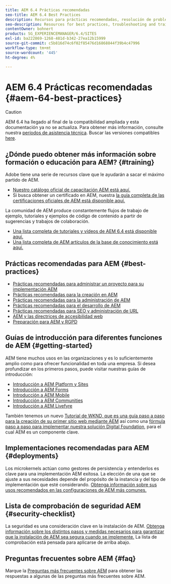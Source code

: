 ```yaml
---
title: AEM 6.4 Prácticas recomendadas
seo-title: AEM 6.4 Best Practices
description: Recursos para prácticas recomendadas, resolución de problemas y formación para AEM 6.4
seo-description: Resources for best practices, troubleshooting and training for AEM 6.4
contentOwner: bohnert
products: SG_EXPERIENCEMANAGER/6.4/SITES
exl-id: ba222869-1268-481d-b342-27ea12b15999
source-git-commit: c5b816d74c6f02f85476d16868844f39b4c47996
workflow-type: tm+mt
source-wordcount: '445'
ht-degree: 4%

---
```


# AEM 6.4 Prácticas recomendadas {#aem-64-best-practices}

>[!CAUTION]
>
>AEM 6.4 ha llegado al final de la compatibilidad ampliada y esta documentación ya no se actualiza. Para obtener más información, consulte nuestra [períodos de asistencia técnica](https://helpx.adobe.com/es/support/programs/eol-matrix.html). Buscar las versiones compatibles [here](https://experienceleague.adobe.com/docs/).

## ¿Dónde puedo obtener más información sobre formación o educación para AEM? {#training}

Adobe tiene una serie de recursos clave que le ayudarán a sacar el máximo partido de AEM.

* [Nuestro catálogo oficial de capacitación AEM está aquí.](https://training.adobe.com/training/current-courses.html#solution=adobeExperienceManager&amp;p=1)
* Si busca obtener un certificado en AEM, nuestra [la guía completa de las certificaciones oficiales de AEM está disponible aquí.](https://training.adobe.com/certification/exams.html#p=1&amp;solution=adobeExperienceManager)

La comunidad de AEM produce constantemente flujos de trabajo de ejemplo, tutoriales y ejemplos de código de contenido a partir de sugerencias y trabajos de colaboración.

* [Una lista completa de tutoriales y vídeos de AEM 6.4 está disponible aquí.](https://experienceleague.adobe.com/docs/experience-manager-tutorials.html#videos-and-tutorials)
* [Una lista completa de AEM artículos de la base de conocimiento está aquí.](https://helpx.adobe.com/experience-manager/kb/index/full_kb_list.html)

## Prácticas recomendadas para AEM {#best-practices}

* [Prácticas recomendadas para administrar un proyecto para su implementación AEM](/help/managing/best-practices.md)
* [Prácticas recomendadas para la creación en AEM](/help/sites-authoring/best-practices.md)
* [Prácticas recomendadas para la administración de AEM](/help/sites-administering/administer-best-practices.md)
* [Prácticas recomendadas para el desarrollo de AEM](/help/sites-developing/best-practices.md)
* [Prácticas recomendadas para SEO y administración de URL](/help/managing/seo-and-url-management.md)
* [AEM y las directrices de accesibilidad web](/help/managing/web-accessibility.md)
* [Preparación para AEM y RGPD](/help/managing/data-protection-and-privacy.md)

## Guías de introducción para diferentes funciones de AEM {#getting-started}

AEM tiene muchos usos en las organizaciones y es lo suficientemente amplio como para ofrecer funcionalidad en toda una empresa. Si desea profundizar en los primeros pasos, puede visitar nuestras guías de introducción:

* [Introducción a AEM Platform y Sites](/help/sites-deploying/deploy.md#getting-started)
* [Introducción a AEM Forms](/help/forms/using/introduction-aem-forms.md)
* [Introducción a AEM Mobile](/help/mobile/getting-started-aem-mobile.md)
* [Introducción a AEM Communities](/help/communities/getting-started.md)
* [Introducción a AEM Livefyre](https://experienceleague.adobe.com/docs/livefyre/implementation/getting-started/c-getting-started.html)

También tenemos un nuevo [Tutorial de WKND, que es una guía paso a paso para la creación de su primer sitio web mediante AEM](https://experienceleague.adobe.com/docs/experience-manager-learn/getting-started-wknd-tutorial-develop/overview.html?lang=es) así como una [fórmula paso a paso para implementar nuestra solución Digital Foundation](https://experienceleague.adobe.com/#courses), para el cual AEM es un componente clave.

## Implementaciones recomendadas para AEM {#deployments}

Los microkernels actúan como gestores de persistencia y entenderlos es clave para una implementación AEM exitosa. La elección de una que se ajuste a sus necesidades depende del propósito de la instancia y del tipo de implementación que esté considerando. [Obtenga información sobre sus usos recomendados en las configuraciones de AEM más comunes.](/help/sites-deploying/recommended-deploys.md)

## Lista de comprobación de seguridad AEM {#security-checklist}

La seguridad es una consideración clave en la instalación de AEM. [Obtenga información sobre los distintos pasos y medidas necesarios para garantizar que la instalación de AEM sea segura cuando se implemente.](/help/sites-administering/security-checklist.md) La lista de comprobación está pensada para aplicarse de arriba abajo.

## Preguntas frecuentes sobre AEM {#faq}

Marque la [Preguntas más frecuentes sobre AEM](/help/sites-administering/aem-faqs.md) para obtener las respuestas a algunas de las preguntas más frecuentes sobre AEM.
